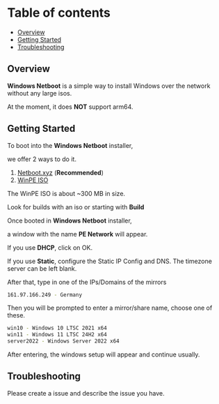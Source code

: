 # Table of contents
- [Overview](#overview)
- [Getting Started](#getting-started)
- [Troubleshooting](#troubleshooting)

## Overview
**Windows Netboot** is a simple way to install Windows over the network without any large isos.

At the moment, it does **NOT** support arm64.


## Getting Started
To boot into the **Windows Netboot** installer,

we offer 2 ways to do it.

1. [Netboot.xyz](https://github.com/rtedpro-cpu/windowsnetboot/blob/main/guides/netboot.xyz/README.md) (**Recommended**)
2. [WinPE ISO](https://github.com/rtedpro-cpu/windowsnetboot/releases)

The WinPE ISO is about ~300 MB in size.


Look for builds with an iso or starting with **Build**



Once booted in **Windows Netboot** installer,

a window with the name **PE Network** will appear.

If you use **DHCP**, click on OK.

If you use **Static**, configure the Static IP Config and DNS. The timezone server can be left blank.


After that, type in one of the IPs/Domains of the mirrors

```bash
161.97.166.249 - Germany
```

Then you will be prompted to enter a mirror/share name, choose one of these.

```bash
win10 - Windows 10 LTSC 2021 x64
win11 - Windows 11 LTSC 24H2 x64
server2022 - Windows Server 2022 x64
```


After entering, the windows setup will appear and continue usually.



## Troubleshooting
Please create a issue and describe the issue you have.
